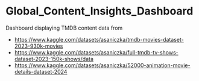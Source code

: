 # Global_Content_Insights_Dashboard

Dashboard displaying TMDB content data from 
- https://www.kaggle.com/datasets/asaniczka/tmdb-movies-dataset-2023-930k-movies
- https://www.kaggle.com/datasets/asaniczka/full-tmdb-tv-shows-dataset-2023-150k-shows/data
- https://www.kaggle.com/datasets/asaniczka/52000-animation-movie-details-dataset-2024
